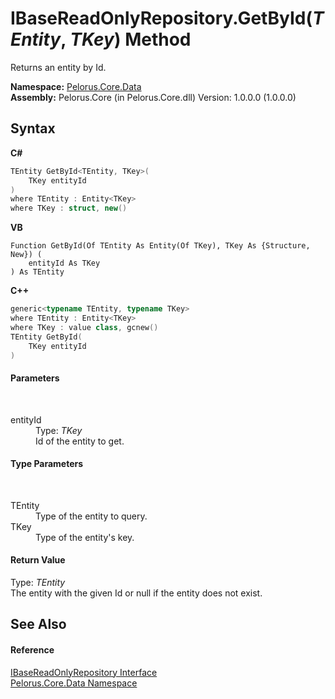 # IBaseReadOnlyRepository.GetById(*TEntity*, *TKey*) Method 
 

Returns an entity by Id.

**Namespace:**&nbsp;<a href="E27DB326">Pelorus.Core.Data</a><br />**Assembly:**&nbsp;Pelorus.Core (in Pelorus.Core.dll) Version: 1.0.0.0 (1.0.0.0)

## Syntax

**C#**<br />
``` C#
TEntity GetById<TEntity, TKey>(
	TKey entityId
)
where TEntity : Entity<TKey>
where TKey : struct, new()

```

**VB**<br />
``` VB
Function GetById(Of TEntity As Entity(Of TKey), TKey As {Structure, New}) ( 
	entityId As TKey
) As TEntity
```

**C++**<br />
``` C++
generic<typename TEntity, typename TKey>
where TEntity : Entity<TKey>
where TKey : value class, gcnew()
TEntity GetById(
	TKey entityId
)
```


#### Parameters
&nbsp;<dl><dt>entityId</dt><dd>Type: *TKey*<br />Id of the entity to get.</dd></dl>

#### Type Parameters
&nbsp;<dl><dt>TEntity</dt><dd>Type of the entity to query.</dd><dt>TKey</dt><dd>Type of the entity's key.</dd></dl>

#### Return Value
Type: *TEntity*<br />The entity with the given Id or null if the entity does not exist.

## See Also


#### Reference
<a href="E4B31551">IBaseReadOnlyRepository Interface</a><br /><a href="E27DB326">Pelorus.Core.Data Namespace</a><br />